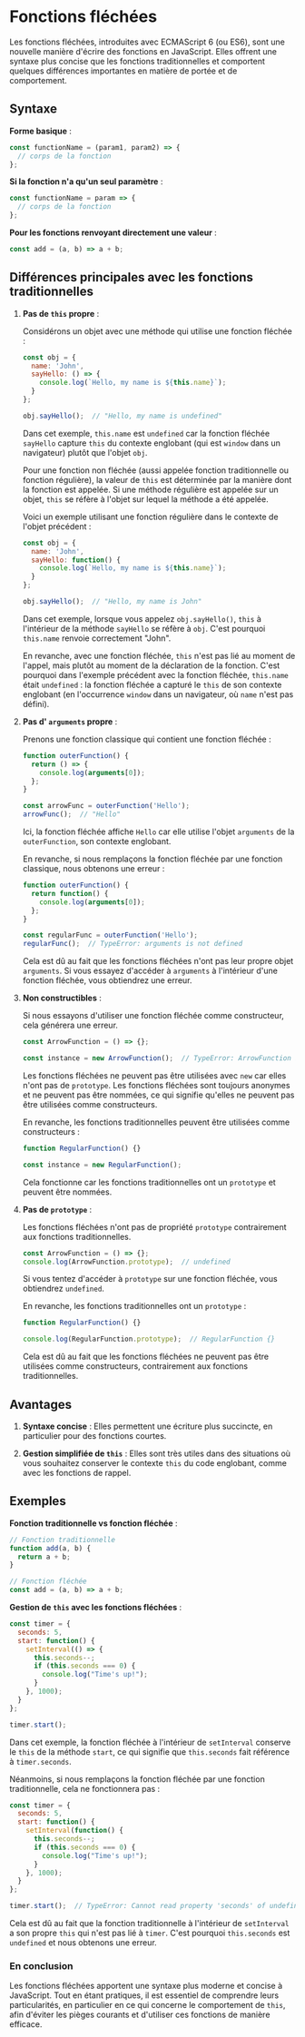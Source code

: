 # Fonctions fléchées

Les fonctions fléchées, introduites avec ECMAScript 6 (ou ES6), sont une nouvelle manière d'écrire des fonctions en JavaScript. Elles offrent une syntaxe plus concise que les fonctions traditionnelles et comportent quelques différences importantes en matière de portée et de comportement.

## Syntaxe

**Forme basique** :

```js
const functionName = (param1, param2) => {
  // corps de la fonction
};
```

**Si la fonction n'a qu'un seul paramètre** :

```js
const functionName = param => {
  // corps de la fonction
};
```

**Pour les fonctions renvoyant directement une valeur** :

```js
const add = (a, b) => a + b;
```

## Différences principales avec les fonctions traditionnelles

1. **Pas de `this` propre** :

   Considérons un objet avec une méthode qui utilise une fonction fléchée :

   ```js
   const obj = {
     name: 'John',
     sayHello: () => {
       console.log(`Hello, my name is ${this.name}`);
     }
   };

   obj.sayHello();  // "Hello, my name is undefined"
   ```

   Dans cet exemple, `this.name` est `undefined` car la fonction fléchée `sayHello` capture `this` du contexte englobant (qui est `window` dans un navigateur) plutôt que l'objet `obj`.

    Pour une fonction non fléchée (aussi appelée fonction traditionnelle ou fonction régulière), la valeur de `this` est déterminée par la manière dont la fonction est appelée. Si une méthode régulière est appelée sur un objet, `this` se réfère à l'objet sur lequel la méthode a été appelée.

    Voici un exemple utilisant une fonction régulière dans le contexte de l'objet précédent :

    ```js
    const obj = {
      name: 'John',
      sayHello: function() {
        console.log(`Hello, my name is ${this.name}`);
      }
    };

    obj.sayHello();  // "Hello, my name is John"
    ```

    Dans cet exemple, lorsque vous appelez `obj.sayHello()`, `this` à l'intérieur de la méthode `sayHello` se réfère à `obj`. C'est pourquoi `this.name` renvoie correctement "John".

    En revanche, avec une fonction fléchée, `this` n'est pas lié au moment de l'appel, mais plutôt au moment de la déclaration de la fonction. C'est pourquoi dans l'exemple précédent avec la fonction fléchée, `this.name` était `undefined` : la fonction fléchée a capturé le `this` de son contexte englobant (en l'occurrence `window` dans un navigateur, où `name` n'est pas défini).

2. **Pas d' `arguments` propre** :

   Prenons une fonction classique qui contient une fonction fléchée :

   ```js
   function outerFunction() {
     return () => {
       console.log(arguments[0]);
     };
   }

   const arrowFunc = outerFunction('Hello');
   arrowFunc();  // "Hello"
   ```

   Ici, la fonction fléchée affiche `Hello` car elle utilise l'objet `arguments` de la `outerFunction`, son contexte englobant.

    En revanche, si nous remplaçons la fonction fléchée par une fonction classique, nous obtenons une erreur :
  
    ```js
    function outerFunction() {
      return function() {
        console.log(arguments[0]);
      };
    }

    const regularFunc = outerFunction('Hello');
    regularFunc();  // TypeError: arguments is not defined
    ```

    Cela est dû au fait que les fonctions fléchées n'ont pas leur propre objet `arguments`. Si vous essayez d'accéder à `arguments` à l'intérieur d'une fonction fléchée, vous obtiendrez une erreur.

3. **Non constructibles** :

   Si nous essayons d'utiliser une fonction fléchée comme constructeur, cela générera une erreur.

   ```js
   const ArrowFunction = () => {};

   const instance = new ArrowFunction();  // TypeError: ArrowFunction is not a constructor
   ```

    Les fonctions fléchées ne peuvent pas être utilisées avec `new` car elles n'ont pas de `prototype`. Les fonctions fléchées sont toujours anonymes et ne peuvent pas être nommées, ce qui signifie qu'elles ne peuvent pas être utilisées comme constructeurs.

    En revanche, les fonctions traditionnelles peuvent être utilisées comme constructeurs :

    ```js
    function RegularFunction() {}
    
    const instance = new RegularFunction();
    ```

    Cela fonctionne car les fonctions traditionnelles ont un `prototype` et peuvent être nommées.

4. **Pas de `prototype`** :

   Les fonctions fléchées n'ont pas de propriété `prototype` contrairement aux fonctions traditionnelles.

   ```js
   const ArrowFunction = () => {};
   console.log(ArrowFunction.prototype);  // undefined
   ```

   Si vous tentez d'accéder à `prototype` sur une fonction fléchée, vous obtiendrez `undefined`.

    En revanche, les fonctions traditionnelles ont un `prototype` :
  
    ```js
    function RegularFunction() {}

    console.log(RegularFunction.prototype);  // RegularFunction {}
    ```

    Cela est dû au fait que les fonctions fléchées ne peuvent pas être utilisées comme constructeurs, contrairement aux fonctions traditionnelles.

## Avantages

1. **Syntaxe concise** : Elles permettent une écriture plus succincte, en particulier pour des fonctions courtes.

2. **Gestion simplifiée de `this`** : Elles sont très utiles dans des situations où vous souhaitez conserver le contexte `this` du code englobant, comme avec les fonctions de rappel.

## Exemples

**Fonction traditionnelle vs fonction fléchée** :

```js
// Fonction traditionnelle
function add(a, b) {
  return a + b;
}

// Fonction fléchée
const add = (a, b) => a + b;
```

**Gestion de `this` avec les fonctions fléchées** :

```js
const timer = {
  seconds: 5,
  start: function() {
    setInterval(() => {
      this.seconds--;
      if (this.seconds === 0) {
        console.log("Time's up!");
      }
    }, 1000);
  }
};

timer.start();
```

Dans cet exemple, la fonction fléchée à l'intérieur de `setInterval` conserve le `this` de la méthode `start`, ce qui signifie que `this.seconds` fait référence à `timer.seconds`.

Néanmoins, si nous remplaçons la fonction fléchée par une fonction traditionnelle, cela ne fonctionnera pas :

```js
const timer = {
  seconds: 5,
  start: function() {
    setInterval(function() {
      this.seconds--;
      if (this.seconds === 0) {
        console.log("Time's up!");
      }
    }, 1000);
  }
};

timer.start();  // TypeError: Cannot read property 'seconds' of undefined
```

Cela est dû au fait que la fonction traditionnelle à l'intérieur de `setInterval` a son propre `this` qui n'est pas lié à `timer`. C'est pourquoi `this.seconds` est `undefined` et nous obtenons une erreur.

### En conclusion

Les fonctions fléchées apportent une syntaxe plus moderne et concise à JavaScript. Tout en étant pratiques, il est essentiel de comprendre leurs particularités, en particulier en ce qui concerne le comportement de `this`, afin d'éviter les pièges courants et d'utiliser ces fonctions de manière efficace.
